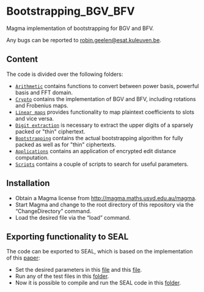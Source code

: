 # Bootstrapping_BGV_BFV

Magma implementation of bootstrapping for BGV and BFV.

Any bugs can be reported to robin.geelen@esat.kuleuven.be.

## Content

The code is divided over the following folders:
* [`Arithmetic`](Arithmetic) contains functions to convert between power basis, powerful basis and FFT domain.
* [`Crypto`](Crypto) contains the implementation of BGV and BFV, including rotations and Frobenius maps.
* [`Linear maps`](Linear%20maps) provides functionality to map plaintext coefficients to slots and vice versa.
* [`Digit extraction`](Digit%20extraction) is necessary to extract the upper digits of a sparsely packed or "thin" ciphertext.
* [`Bootstrapping`](Bootstrapping) contains the actual bootstrapping algorithm for fully packed as well as for "thin" ciphertexts.
* [`Applications`](Applications) contains an application of encrypted edit distance computation.
* [`Scripts`](Scripts) contains a couple of scripts to search for useful parameters.

## Installation

* Obtain a Magma license from http://magma.maths.usyd.edu.au/magma.
* Start Magma and change to the root directory of this repository via the “ChangeDirectory” command.
* Load the desired file via the “load” command.

## Exporting functionality to SEAL

The code can be exported to SEAL, which is based on the implementation of this [paper](https://eprint.iacr.org/2023/1304):
* Set the desired parameters in this [file](Crypto/Params.m) and this [file](Bootstrapping_SEAL/seal.cpp).
* Run any of the test files in this [folder](Bootstrapping).
* Now it is possible to compile and run the SEAL code in this [folder](Bootstrapping_SEAL).
